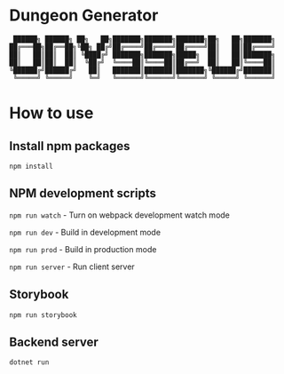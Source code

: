 # Dungeon Generator
```
 ██████╗ ██████╗ ██╗   ██╗███████╗███████╗███████╗██╗   ██╗███████╗
██╔═══██╗██╔══██╗╚██╗ ██╔╝██╔════╝██╔════╝██╔════╝██║   ██║██╔════╝
██║   ██║██║  ██║ ╚████╔╝ ███████╗███████╗█████╗  ██║   ██║███████╗
██║   ██║██║  ██║  ╚██╔╝  ╚════██║╚════██║██╔══╝  ██║   ██║╚════██║
╚██████╔╝██████╔╝   ██║   ███████║███████║███████╗╚██████╔╝███████║
 ╚═════╝ ╚═════╝    ╚═╝   ╚══════╝╚══════╝╚══════╝ ╚═════╝ ╚══════╝
```
# How to use
## Install npm packages
```
npm install
```

## NPM development scripts
`npm run watch` - Turn on webpack development watch mode

`npm run dev` - Build in development mode

`npm run prod` - Build in production mode

`npm run server` - Run client server

## Storybook
```
npm run storybook
```

## Backend server
```
dotnet run
```